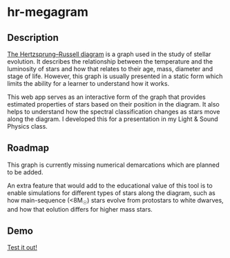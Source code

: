 # hr-megagram

## Description

[The Hertzsprung–Russell diagram](http://astronomy.swin.edu.au/cosmos/H/Hertzsprung-Russell+Diagram) is a graph used in the study of stellar evolution. It describes the relationship between the temperature and the luminosity of stars and how that relates to their age, mass, diameter and stage of life. However, this graph is usually presented in a static form which limits the ability for a learner to understand how it works.

This web app serves as an interactive form of the graph that provides estimated properties of stars based on their position in the diagram. It also helps to understand how the spectral classification changes as stars move along the diagram. I developed this for a presentation in my Light & Sound Physics class.

## Roadmap

This graph is currently missing numerical demarcations which are planned to be added.

An extra feature that would add to the educational value of this tool is to enable simulations for different types of stars along the diagram, such as how main-sequence (<8M<sub>☉</sub>) stars evolve from protostars to white dwarves, and how that eolution differs for higher mass stars.

## Demo

[Test it out!](https://enioluwa23.github.io/hr-megagram)
